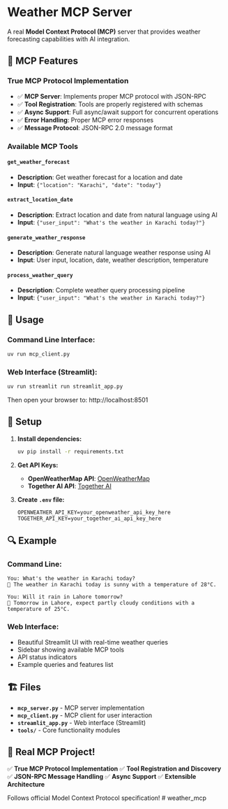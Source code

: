 # Weather MCP Server

A real **Model Context Protocol (MCP)** server that provides weather forecasting capabilities with AI integration.

## 🌟 **MCP Features**

### **True MCP Protocol Implementation**
- ✅ **MCP Server**: Implements proper MCP protocol with JSON-RPC
- ✅ **Tool Registration**: Tools are properly registered with schemas
- ✅ **Async Support**: Full async/await support for concurrent operations
- ✅ **Error Handling**: Proper MCP error responses
- ✅ **Message Protocol**: JSON-RPC 2.0 message format

### **Available MCP Tools**

#### **`get_weather_forecast`**
- **Description**: Get weather forecast for a location and date
- **Input**: `{"location": "Karachi", "date": "today"}`

#### **`extract_location_date`**
- **Description**: Extract location and date from natural language using AI
- **Input**: `{"user_input": "What's the weather in Karachi today?"}`

#### **`generate_weather_response`**
- **Description**: Generate natural language weather response using AI
- **Input**: User input, location, date, weather description, temperature

#### **`process_weather_query`**
- **Description**: Complete weather query processing pipeline
- **Input**: `{"user_input": "What's the weather in Karachi today?"}`

## 🚀 **Usage**

### **Command Line Interface:**
```bash
uv run mcp_client.py
```

### **Web Interface (Streamlit):**
```bash
uv run streamlit run streamlit_app.py
```

Then open your browser to: http://localhost:8501

## 🔧 **Setup**

1. **Install dependencies:**
   ```bash
   uv pip install -r requirements.txt
   ```

2. **Get API Keys:**
   - **OpenWeatherMap API**: [OpenWeatherMap](https://openweathermap.org/api)
   - **Together AI API**: [Together AI](https://together.ai)

3. **Create `.env` file:**
   ```
   OPENWEATHER_API_KEY=your_openweather_api_key_here
   TOGETHER_API_KEY=your_together_ai_api_key_here
   ```

## 🔍 **Example**

### **Command Line:**
```
You: What's the weather in Karachi today?
🤖 The weather in Karachi today is sunny with a temperature of 28°C.

You: Will it rain in Lahore tomorrow?
🤖 Tomorrow in Lahore, expect partly cloudy conditions with a temperature of 25°C.
```

### **Web Interface:**
- Beautiful Streamlit UI with real-time weather queries
- Sidebar showing available MCP tools
- API status indicators
- Example queries and features list

## 🏗️ **Files**

- **`mcp_server.py`** - MCP server implementation
- **`mcp_client.py`** - MCP client for user interaction
- **`streamlit_app.py`** - Web interface (Streamlit)
- **`tools/`** - Core functionality modules

## 🎉 **Real MCP Project!**

✅ **True MCP Protocol Implementation**
✅ **Tool Registration and Discovery**
✅ **JSON-RPC Message Handling**
✅ **Async Support**
✅ **Extensible Architecture**

Follows official Model Context Protocol specification! # weather_mcp
